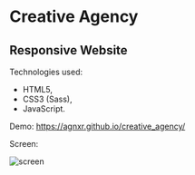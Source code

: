 # Creative Agency

## Responsive Website

Technologies used:

* HTML5,
* CSS3 (Sass),
* JavaScript.

Demo: https://agnxr.github.io/creative_agency/


Screen:

![screen](https://user-images.githubusercontent.com/32043294/36076686-e87f4a72-0f5f-11e8-8aad-d849f8cb8c96.png)






